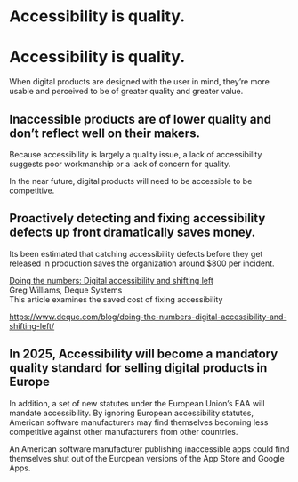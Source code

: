 # Accessibility is quality.

# Accessibility is quality.


When digital products are designed with the user in mind, they’re more usable and perceived to be of greater quality and greater value.


## Inaccessible products are of lower quality and don’t reflect well on their makers.


Because accessibility is largely a quality issue, a lack of accessibility suggests poor workmanship or a lack of concern for quality.


In the near future, digital products will need to be accessible to be competitive. 


## Proactively detecting and fixing accessibility defects up front dramatically saves money.


Its been estimated that catching accessibility defects before they get released in production saves the organization around $800 per incident.


[Doing the numbers: Digital accessibility and shifting left](https://www.google.com/url?q=https://www.deque.com/blog/doing-the-numbers-digital-accessibility-and-shifting-left/&sa=D&source=editors&ust=1742577216124746&usg=AOvVaw2w_z4US3s1j_7RY0XlPCVb)  
Greg Williams, Deque Systems  
This article examines the saved cost of fixing accessibility 


https://www.deque.com/blog/doing-the-numbers-digital-accessibility-and-shifting-left/



## In 2025, Accessibility will become a mandatory quality standard for selling digital products in Europe


In addition, a set of new statutes under the European Union’s EAA will mandate accessibility. By ignoring European accessibility statutes, American software manufacturers may find themselves becoming less competitive against other manufacturers from other countries. 


An American software manufacturer publishing inaccessible apps could find themselves shut out of the European versions of the App Store and Google Apps.


